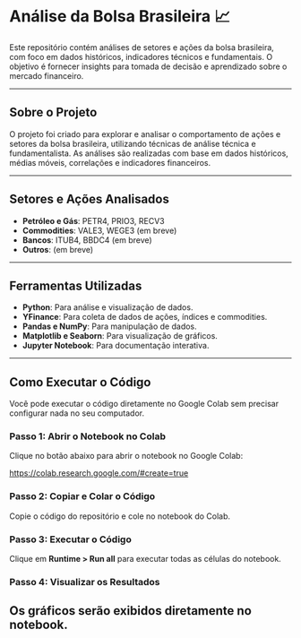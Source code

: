 # Análise da Bolsa Brasileira 📈

Este repositório contém análises de setores e ações da bolsa brasileira, com foco em dados históricos, indicadores técnicos e fundamentais. O objetivo é fornecer insights para tomada de decisão e aprendizado sobre o mercado financeiro.

---

## Sobre o Projeto

O projeto foi criado para explorar e analisar o comportamento de ações e setores da bolsa brasileira, utilizando técnicas de análise técnica e fundamentalista. As análises são realizadas com base em dados históricos, médias móveis, correlações e indicadores financeiros.

---

## Setores e Ações Analisados

- **Petróleo e Gás**: PETR4, PRIO3, RECV3
- **Commodities**: VALE3, WEGE3 (em breve) 
- **Bancos**: ITUB4, BBDC4 (em breve)
- **Outros**: (em breve)

---

## Ferramentas Utilizadas

- **Python**: Para análise e visualização de dados.
- **YFinance**: Para coleta de dados de ações, índices e commodities.
- **Pandas e NumPy**: Para manipulação de dados.
- **Matplotlib e Seaborn**: Para visualização de gráficos.
- **Jupyter Notebook**: Para documentação interativa.

---

## Como Executar o Código

Você pode executar o código diretamente no Google Colab sem precisar configurar nada no seu computador.

### Passo 1: Abrir o Notebook no Colab
Clique no botão abaixo para abrir o notebook no Google Colab:

https://colab.research.google.com/#create=true 

### Passo 2: Copiar e Colar o Código
Copie o código do repositório e cole no notebook do Colab.

### Passo 3: Executar o Código
Clique em **Runtime > Run all** para executar todas as células do notebook.

### Passo 4: Visualizar os Resultados
Os gráficos serão exibidos diretamente no notebook.
---
